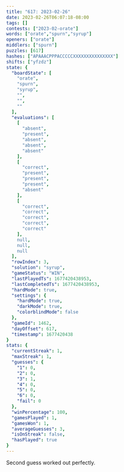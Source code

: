 ```yaml
---
title: "617: 2023-02-26"
date: 2023-02-26T06:07:18-08:00
tags: []
contests: ["2023-02-orate"]
words: ["orate","spurn","syrup"]
openers: ["orate"]
middlers: ["spurn"]
puzzles: [617]
hashes: ["APAAACPPPACCCCCXXXXXXXXXXXXXXX"]
shifts: ["yfzdz"]
state: {
  "boardState": [
    "orate",
    "spurn",
    "syrup",
    "",
    "",
    ""
  ],
  "evaluations": [
    [
      "absent",
      "present",
      "absent",
      "absent",
      "absent"
    ],
    [
      "correct",
      "present",
      "present",
      "present",
      "absent"
    ],
    [
      "correct",
      "correct",
      "correct",
      "correct",
      "correct"
    ],
    null,
    null,
    null
  ],
  "rowIndex": 3,
  "solution": "syrup",
  "gameStatus": "WIN",
  "lastPlayedTs": 1677420438953,
  "lastCompletedTs": 1677420438953,
  "hardMode": true,
  "settings": {
    "hardMode": true,
    "darkMode": true,
    "colorblindMode": false
  },
  "gameId": 1462,
  "dayOffset": 617,
  "timestamp": 1677420438
}
stats: {
  "currentStreak": 1,
  "maxStreak": 1,
  "guesses": {
    "1": 0,
    "2": 0,
    "3": 1,
    "4": 0,
    "5": 0,
    "6": 0,
    "fail": 0
  },
  "winPercentage": 100,
  "gamesPlayed": 1,
  "gamesWon": 1,
  "averageGuesses": 3,
  "isOnStreak": false,
  "hasPlayed": true
}
---
```

<!-- more -->
Second guess worked out perfectly.
